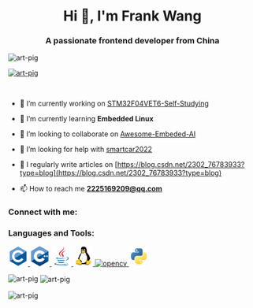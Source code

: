 <h1 align="center">Hi 👋, I'm Frank Wang</h1>
<h3 align="center">A passionate frontend developer from China</h3>

<p align="left"> <img src="https://komarev.com/ghpvc/?username=art-pig&label=Profile%20views&color=0e75b6&style=flat" alt="art-pig" /> </p>

<p align="left"> <a href="https://github.com/ryo-ma/github-profile-trophy"><img src="https://github-profile-trophy.vercel.app/?username=art-pig" alt="art-pig" /></a> </p>

<p align="left"> <a href="https://twitter.com/" target="blank"><img src="https://img.shields.io/twitter/follow/?logo=twitter&style=for-the-badge" alt="" /></a> </p>

- 🔭 I’m currently working on [STM32F04VET6-Self-Studying](https://github.com/Art-Pig/STM32F04VET6-Self-Studying.git)

- 🌱 I’m currently learning **Embedded Linux**

- 👯 I’m looking to collaborate on [Awesome-Embeded-AI](https://github.com/Staok/Awesome-Embeded-AI.git)

- 🤝 I’m looking for help with [smartcar2022](https://github.com/0clock/smartcar2022.git)

- 📝 I regularly write articles on [https://blog.csdn.net/2302_76783933?type=blog](https://blog.csdn.net/2302_76783933?type=blog)

- 📫 How to reach me **2225169209@qq.com**

<h3 align="left">Connect with me:</h3>
<p align="left">
</p>

<h3 align="left">Languages and Tools:</h3>
<p align="left"> <a href="https://www.cprogramming.com/" target="_blank" rel="noreferrer"> <img src="https://raw.githubusercontent.com/devicons/devicon/master/icons/c/c-original.svg" alt="c" width="40" height="40"/> </a> <a href="https://www.w3schools.com/cpp/" target="_blank" rel="noreferrer"> <img src="https://raw.githubusercontent.com/devicons/devicon/master/icons/cplusplus/cplusplus-original.svg" alt="cplusplus" width="40" height="40"/> </a> <a href="https://www.java.com" target="_blank" rel="noreferrer"> <img src="https://raw.githubusercontent.com/devicons/devicon/master/icons/java/java-original.svg" alt="java" width="40" height="40"/> </a> <a href="https://www.linux.org/" target="_blank" rel="noreferrer"> <img src="https://raw.githubusercontent.com/devicons/devicon/master/icons/linux/linux-original.svg" alt="linux" width="40" height="40"/> </a> <a href="https://opencv.org/" target="_blank" rel="noreferrer"> <img src="https://www.vectorlogo.zone/logos/opencv/opencv-icon.svg" alt="opencv" width="40" height="40"/> </a> <a href="https://www.python.org" target="_blank" rel="noreferrer"> <img src="https://raw.githubusercontent.com/devicons/devicon/master/icons/python/python-original.svg" alt="python" width="40" height="40"/> </a> </p>

<p><img align="left" src="https://github-readme-stats.vercel.app/api/top-langs?username=art-pig&show_icons=true&locale=en&layout=compact" alt="art-pig" /></p>

<p>&nbsp;<img align="center" src="https://github-readme-stats.vercel.app/api?username=art-pig&show_icons=true&locale=en" alt="art-pig" /></p>

<p><img align="center" src="https://github-readme-streak-stats.herokuapp.com/?user=art-pig&" alt="art-pig" /></p>
